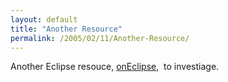 ```yaml
---
layout: default
title: "Another Resource"
permalink: /2005/02/11/Another-Resource/
---
```


Another Eclipse resouce, <a href="http://www.oneclipse.com/" target="_blank">onEclipse</a>,&nbsp; to investiage.<br/>
